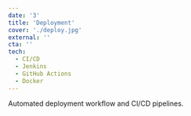 ```yaml
---
date: '3'
title: 'Deployment'
cover: './deploy.jpg'
external: ''
cta: ''
tech:
  - CI/CD
  - Jenkins
  - GitHub Actions
  - Docker
---
```


Automated deployment workflow and CI/CD pipelines.
